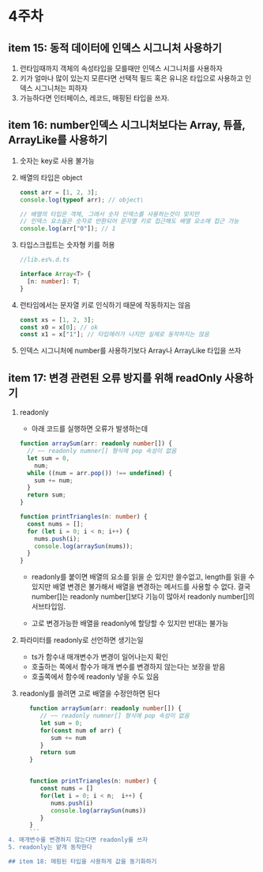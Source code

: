 # 4주차

## item 15: 동적 데이터에 인덱스 시그니처 사용하기

1. 런타임때까지 객체의 속성타입을 모를때만 인덱스 시그니처를 사용하자
2. 키가 얼마나 많이 있는지 모른다면 선택적 필드 혹은 유니온 타입으로 사용하고 인덱스 시그니처는 피하자
3. 가능하다면 인터페이스, 레코드, 매핑된 타입을 쓰자.

## item 16: number인덱스 시그니처보다는 Array, 튜플, ArrayLike를 사용하기

1. 숫자는 key로 사용 불가능
2. 배열의 타입은 object

   ```ts
   const arr = [1, 2, 3];
   console.log(typeof arr); // object\

   // 배열의 타입은 객체, 그래서 숫자 인덱스를 사용하는것이 맞지만
   // 인덱스 요소들은 숫자로 반환되어 문자열 키로 접근해도 배열 요소에 접근 가능
   console.log(arr["0"]); // 1
   ```

3. 타입스크립트는 숫자형 키를 허용

   ```ts
   //lib.es%.d.ts

   interface Array<T> {
     [n: number]: T;
   }
   ```

4. 런타임에서는 문자열 키로 인식하기 때문에 작동하지는 않음

   ```ts
   const xs = [1, 2, 3];
   const x0 = x[0]; // ok
   const x1 = x["1"]; // 타입에러가 나지만 실제로 동작하지는 않음
   ```

5. 인덱스 시그니처에 number를 사용하기보다 Array나 ArrayLike 타입을 쓰자

## item 17: 변경 관련된 오류 방지를 위해 readOnly 사용하기

1. readonly

   - 아래 코드를 실행하면 오류가 발생하는데

   ```ts
   function arraySum(arr: readonly number[]) {
     // ~~ readonly numner[] 형식에 pop 속성이 없음
     let sum = 0,
       num;
     while ((num = arr.pop()) !== undefined) {
       sum += num;
     }
     return sum;
   }

   function printTriangles(n: number) {
     const nums = [];
     for (let i = 0; i < n; i++) {
       nums.push(i);
       console.log(arraySun(nums));
     }
   }
   ```

   - readonly를 붙이면 배열의 요소를 읽을 순 있지만 쓸수없고, length를 읽을 수 있지만 배열 변경은 불가해서
     배열을 변경하는 메서드를 사용할 수 없다. 결국 number[]는 readonly number[]보다 기능이 많아서 readonly number[]의 서브타입임.

   - 고로 변경가능한 배열을 readonly에 할당할 수 있지만 반대는 불가능

2. 파라미터를 readonly로 선언하면 생기는일

   - ts가 함수내 매개변수가 변경이 일어나는지 확인
   - 호출하는 쪽에서 함수가 매개 변수를 변경하지 않는다는 보장을 받음
   - 호출쪽에서 함수에 readonly 넣을 수도 있음

3. readonly를 쓸려면 고로 배열을 수정안하면 된다

````ts
      function arraySum(arr: readonly number[]) {
         // ~~ readonly numner[] 형식에 pop 속성이 없음
         let sum = 0;
         for(const num of arr) {
            sum += num
         }
         return sum
      }


      function printTriangles(n: number) {
         const nums = []
         for(let i = 0; i < n;  i++) {
            nums.push(i)
            console.log(arraySun(nums))
         }
      }
      ```
4. 매개변수를 변경하지 않는다면 readonly를 쓰자
5. readonly는 얕게 동작한다

## item 18: 매핑된 타입을 사용하게 값을 동기화하기
````
